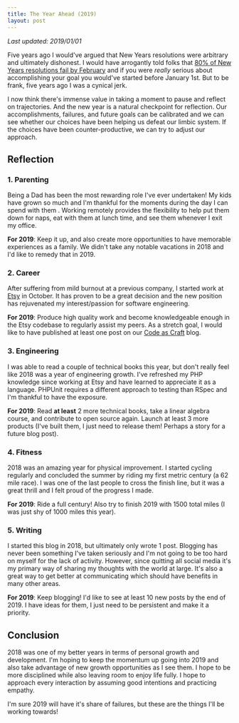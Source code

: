 ```yaml
---
title: The Year Ahead (2019)
layout: post
---
```


<em>Last updated: 2019/01/01</em>

Five years ago I would've argued that New Years resolutions were arbitrary and ultimately dishonest. I would have arrogantly told folks that [80% of New Years resolutions fail by February](https://www.businessinsider.com/new-years-resolutions-courses-2016-12) and if you were _really_ serious about accomplishing your goal you would've started before January 1st. But to be frank, five years ago I was a cynical jerk.

I now think there's immense value in taking a moment to pause and reflect on trajectories. And the new year is a natural checkpoint for reflection. Our accomplishments, failures, and future goals can be calibrated and we can see whether our choices have been helping us defeat our limbic system. If the choices have been counter-productive, we can try to adjust our approach.

## Reflection

### 1. Parenting

Being a Dad has been the most rewarding role I've ever undertaken! My kids have grown so much and I'm thankful for the moments during the day I can spend with them . Working remotely provides the flexibility to help put them down for naps, eat with them at lunch time, and see them whenever I exit my office.

**For 2019**: Keep it up, and also create more opportunities to have memorable experiences as a family. We didn't take any notable vacations in 2018 and I'd like to remedy that in 2019.

### 2. Career

After suffering from mild burnout at a previous company, I started work at [Etsy](https://www.etsy.com) in October. It has proven to be a great decision and the new position has rejuvenated my interest/passion for software engineering.

**For 2019**: Produce high quality work and become knowledgeable enough in the Etsy codebase to regularly assist my peers. As a stretch goal, I would like to have published at least one post on our [Code as Craft](https://codeascraft.com/) blog.

### 3. Engineering

I was able to read a couple of technical books this year, but don't really feel like 2018 was a year of engineering growth. I've refreshed my PHP knowledge since working at Etsy and have learned to appreciate it as a language. PHPUnit requires a different approach to testing than RSpec and I'm thankful to have the exposure.

**For 2019**: Read **at least** 2 more technical books, take a linear algebra course, and contribute to open source again. Launch at least 3 more products (I've built them, I just need to release them! Perhaps a story for a future blog post).

### 4. Fitness

2018 was an amazing year for physical improvement. I started cycling regularly and concluded the summer by riding my first metric century (a 62 mile race). I was one of the last people to cross the finish line, but it was a great thrill and I felt proud of the progress I made.

**For 2019**: Ride a full century! Also try to finish 2019 with 1500 total miles (I was just shy of 1000 miles this year).

### 5. Writing

I started this blog in 2018, but ultimately only wrote 1 post. Blogging has never been something I've taken seriously and I'm not going to be too hard on myself for the lack of activity. However, since quitting all social media it's my primary way of sharing my thoughts with the world at large. It's also a great way to get better at communicating which should have benefits in many other areas.

**For 2019**: Keep blogging! I'd like to see at least 10 new posts by the end of 2019. I have ideas for them, I just need to be persistent and make it a priority.

## Conclusion

2018 was one of my better years in terms of personal growth and development. I'm hoping to keep the momentum up going into 2019 and also take advantage of new growth opportunities as I see them. I hope to be more disciplined while also leaving room to enjoy life fully. I hope to approach every interaction by assuming good intentions and practicing empathy.

I'm sure 2019 will have it's share of failures, but these are the things I'll be working towards!
